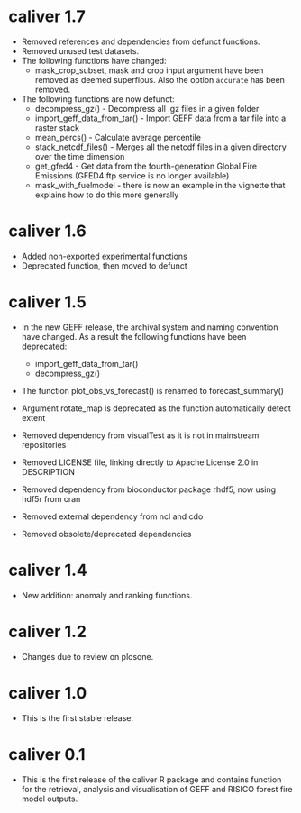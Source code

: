 # caliver 1.7

* Removed references and dependencies from defunct functions.
* Removed unused test datasets.
* The following functions have changed:
  * mask_crop_subset, mask and crop input argument have been removed as deemed superflous. Also the option `accurate` has been removed.
* The following functions are now defunct:
  * decompress_gz() - Decompress all .gz files in a given folder
  * import_geff_data_from_tar() - Import GEFF data from a tar file into a raster stack
  * mean_percs() - Calculate average percentile
  * stack_netcdf_files() - Merges all the netcdf files in a given directory over the time dimension
  * get_gfed4 - Get data from the fourth-generation Global Fire Emissions (GFED4 ftp service is no longer available)
  * mask_with_fuelmodel - there is now an example in the vignette that explains how to do this more generally


# caliver 1.6

* Added non-exported experimental functions
* Deprecated function, then moved to defunct

# caliver 1.5

* In the new GEFF release, the archival system and naming convention have changed. As a result the following functions have been deprecated:

  - import_geff_data_from_tar()
  - decompress_gz()

* The function plot_obs_vs_forecast() is renamed to forecast_summary()
* Argument rotate_map is deprecated as the function automatically detect extent
* Removed dependency from visualTest as it is not in mainstream repositories
* Removed LICENSE file, linking directly to Apache License 2.0 in DESCRIPTION
* Removed dependency from bioconductor package rhdf5, now using hdf5r from cran
* Removed external dependency from ncl and cdo
* Removed obsolete/deprecated dependencies

# caliver 1.4

* New addition: anomaly and ranking functions.

# caliver 1.2

* Changes due to review on plosone.

# caliver 1.0

* This is the first stable release.

# caliver 0.1

* This is the first release of the caliver R package and contains function for the retrieval, analysis and visualisation of GEFF and RISICO forest fire model outputs.
